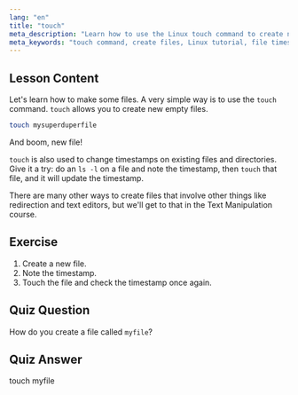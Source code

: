 ```yaml
---
lang: "en"
title: "touch"
meta_description: "Learn how to use the Linux touch command to create new files and update timestamps. This beginner-friendly guide helps you understand file management."
meta_keywords: "touch command, create files, Linux tutorial, file timestamps, Linux for beginners, Linux guide, basic commands"
---
```


## Lesson Content

Let's learn how to make some files. A very simple way is to use the `touch` command. `touch` allows you to create new empty files.

```bash
touch mysuperduperfile
```

And boom, new file!

`touch` is also used to change timestamps on existing files and directories. Give it a try: do an `ls -l` on a file and note the timestamp, then `touch` that file, and it will update the timestamp.

There are many other ways to create files that involve other things like redirection and text editors, but we'll get to that in the Text Manipulation course.

## Exercise

1. Create a new file.
2. Note the timestamp.
3. Touch the file and check the timestamp once again.

## Quiz Question

How do you create a file called `myfile`?

## Quiz Answer

touch myfile
